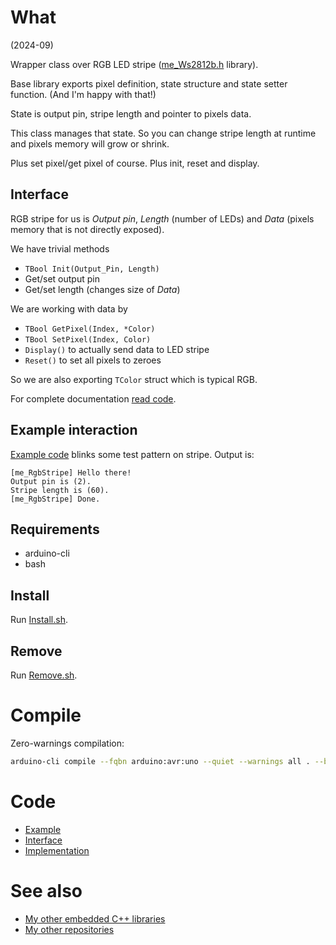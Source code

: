 # What

(2024-09)

Wrapper class over RGB LED stripe
([me_Ws2812b.h](https://github.com/martin-eden/Embedded-me_Ws2812b)
library).

Base library exports pixel definition, state structure and state setter
function. (And I'm happy with that!)

State is output pin, stripe length and pointer to pixels data.

This class manages that state. So you can change stripe length at
runtime and pixels memory will grow or shrink.

Plus set pixel/get pixel of course. Plus init, reset and display.


## Interface

RGB stripe for us is _*Output pin*_, _*Length*_ (number of LEDs) and
_*Data*_ (pixels memory that is not directly exposed).

We have trivial methods

  * `TBool Init(Output_Pin, Length)`
  * Get/set output pin
  * Get/set length (changes size of _Data_)

We are working with data by

  * `TBool GetPixel(Index, *Color)`
  * `TBool SetPixel(Index, Color)`
  * `Display()` to actually send data to LED stripe
  * `Reset()` to set all pixels to zeroes

So we are also exporting `TColor` struct which is typical RGB.

For complete documentation [read code][Interface].


## Example interaction

[Example code][Example] blinks some test pattern on stripe.
Output is:
```
[me_RgbStripe] Hello there!
Output pin is (2).
Stripe length is (60).
[me_RgbStripe] Done.
```


## Requirements

  * arduino-cli
  * bash


## Install

Run [Install.sh](Install.sh).


## Remove

Run [Remove.sh](Remove.sh).


# Compile

Zero-warnings compilation:

```bash
arduino-cli compile --fqbn arduino:avr:uno --quiet --warnings all . --build-property compiler.cpp.extra_flags="-std=c++1z"
```

# Code

* [Example][Example]
* [Interface][Interface]
* [Implementation][Implementation]


# See also

* [My other embedded C++ libraries](https://github.com/martin-eden/Embedded_Crafts/tree/master/Parts)
* [My other repositories](https://github.com/martin-eden/contents)

[Example]: examples/me_RgbStripe/me_RgbStripe.ino
[Interface]: src/me_RgbStripe.h
[Implementation]: src/me_RgbStripe.cpp
